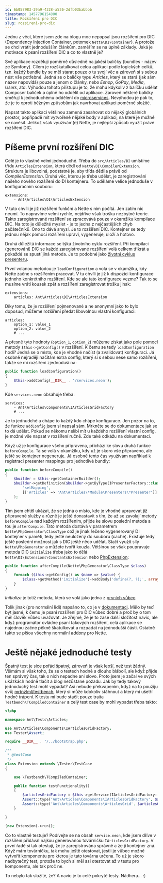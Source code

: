 ```yaml
---
id: 6b057983-39a9-4328-a526-2dfb03babbbb
timestamp: 1457796154000
title: Rozšíření pro DIC
slug: rozsireni-pro-dic
---
```

Jednu z věcí, které jsem zde na blogu moc nepopsal jsou rozšíření pro DIC (Dependency Injection Container, potomek `Nette\DI\Container`). A protože se chci vrátit jednodušším článkům, zaměřím se na úplně základy. Jaká je motivace k psaní rozšíření DIC a co to vlastně je?

Své aplikace rozděluji poměrně důsledně na jakési balíčky (bundles - název ze Symfony). Cílem je rozškatulkovat celou aplikaci podle logických celků, tzn. každý bundle by se měl starat pouze o tu svojí věc a zároveň si s sebou nést vše potřebné. Jedná se o balíčky typu *Articles*, který se stará (jak sám název napovídá) pouze a jenom o články, nebo *Eshop*, *GoPay*, *Media*, *Users*, atd. Výhodou tohoto přístupu je to, že mohu kdykoliv z balíčku udělat Composer balíček a úplně ho oddělit od aplikace. Zároveň některé balíčky směřují k jednoduchému oddělení do [microservices](http://martinfowler.com/articles/microservices.html). Nevýhodou je pak to, že je to oproti běžným způsobům jak navrhovat aplikaci poměrně složité.

Napsat takto aplikaci většinou zamená zasahovat do nějaký globálních prostor, popřípadě mít vytvořené nějaké body v aplikaci, na které je možné se navěsit. Jelikož však využívám(e) Nette, je nejlepší způsob využít právě rozšíření DIC.

# Píšeme první rozšíření DIC

Celé je to vlastně velmi jednoduché. Třeba do `src/Articles/DI` umístíme třídu `ArticlesExtension`, která dědí od `Nette\DI\CompilerExtension`. Struktura je libovolná, podstatné je, aby třída dědila právě od *CompilerExtension*. Druhá věc, kterou je třeba udělat, je zaregistrování našeho nového rozšíření do DI kontejneru. To uděláme velice jednoduše v konfiguračním souboru:

```neon
extensions:
	- Ant\Articles\DI\ArticlesExtension
```

V tuto chvíli je již rozšíření funkční a Nette s ním počítá. Jen zatím nic neumí. To napravíme velmi rychle, nejdříve však trošku nezbytné teorie. Takto zaregistrované rozšíření se zpracovává pouze v okamžiku kompilace DIC. Na toto je důležité myslet - je to jedna z nejčastějších chyb začátečníků. Ono to dává smysl. Je to rozšíření DIC. Kontejner se tedy jednou nějak pomocí rozšíření upraví, vygeneruje, uloží a hotovo.

Druhá důležitá informace se týká životního cyklu rozšíření. Při kompilaci (generování) DIC se každé zaregistrované rozšíření volá celkem třikrát a pokaždé se spustí jiná metoda. Je to podobné jako [životní cyklus presenteru](https://doc.nette.org/cs/2.3/presenters#toc-zivotni-cyklus-presenteru).

První volanou metodou je `loadConfiguration` a volá se v okamžiku, kdy Nette začne s rozšířením pracovat. V tu chvíli je již k dispozici konfigurace jednoho konkrétního rozšíření. Kde se ale tato konfigurace vezme? Tak to se musíme vráti kousek zpět a rozšíření zaregistrovat trošku jinak:

```neon
extensions:
	articles: Ant\Articles\DI\ArticlesExtension
```

Díky tomu, že je rozšíření pojmenované a ne anonymní jako to bylo doposud, můžeme rozšíření předat libovolnou vlastní konfiguraci:

```neon
articles:
	option_1: value_1
	option_2: value_2
	# ...
```

A přesně tyto hodnoty (`option_1`, `option_2`) můžeme získat jako pole pomocí metody `$this->getConfig()` v rozšíření. K čemu se tedy `loadConfiguration` hodí? Jedná se o místo, kde je vhodné načíst (a zvalidovat) konfiguraci. Já osobně nejraději načítám extra config, který si s sebou nese samo rozšíření, takže se mi rozšíření zjednoduší na:

```php
public function loadConfiguration()
{
	$this->addConfig(__DIR__ . '/services.neon');
}
```

Kde `services.neon` obsahuje třeba:

```neon
services:
	- Ant\Articles\Components\IArticlesGridFactory
	# ...
```

Je to jednudché a chápe to každý kdo chápe konfigurace. Jen pozor na to, že funkce `addConfig` jsem si napsal sám. Mrkněte se do [dokumentace](https://doc.nette.org/cs/2.3/di-extensions#toc-loadconfiguration) jak se to dá udělat. Pokud se někomu nelíbí mít u každého rozšíření vlastní config, je možné vše napsat v rozšíření ručně. Zde také odkážu na dokumentaci.

Když už je konfigurace všeho připravena, přichází ke slovu druhá funkce `beforeCompile`. Ta se volá v okamžiku, kdy už je skoro vše připraveno, ale ještě se kontejner negeneruje. Já osobně tento čas využívám například k registraci presenter mappingu pro jednotlivé bundly:

```php
public function beforeCompile()
{
	$builder = $this->getContainerBuilder();
    $builder->getDefinition($builder->getByType(IPresenterFactory::class))->addSetup(
        'setMapping',
        [['Articles' => 'Ant\Articles\*Module\Presenters\*Presenter']]
    );
}
```

Tím jsem chtěl ukázat, že se jedná o místo, kde je vhodné upravovat již připravené služby a různě je ještě donastavit s tím, že až se zavolají metody `beforeCompile` nad každým rozšířením, přijde ke slovu poslední metoda a tou je `afterCompile`. Tato metoda dostává v parametrem `Nette\PhpGenerator\ClassType` což je jinak řečeno vygenerovaný DI kontejner v paměti, tedy ještě neuložený do souboru (cache). Existuje tedy ještě poslední možnost jak s DIC ještě něco udělat. Stačí využít síly `Nette\PhpGenerator` a můžete tvořit kouzla. Většinou se však poupravuje metoda DIC `initialize` třeba jako to dělá `Nette\DI\Extensions\ConstantsExtension` nebo [PhpExtension](https://api.nette.org/2.3.9/source-DI.Extensions.PhpExtension.php.html#19-48):

```php
public function afterCompile(Nette\PhpGenerator\ClassType $class)
{
	foreach ($this->getConfig() as $name => $value) {
		$class->getMethod('initialize')->addBody('define(?, ?);', array($name, $value));
	}
}
```

*Initialize* je totiž metoda, která se volá jako jedna z [prvních vůbec](https://api.nette.org/2.3.9/source-Bootstrap.Configurator.php.html#224).

Tolik jinak (pro normální lidi) napsáno to, co je v [dokumentaci](https://doc.nette.org/cs/2.3/di-extensions). Mělo by teď být jasné, k čemu je psaní rozšíření pro DIC vůbec dobré a proč by o tom měl člověk vůbec uvažovat. Je zřejmé, že je to zase další složitost navíc, ale když programátor ovládne psaní takových rozšíření, celá aplikace se najednou začne pěkně škatulkovat a rozpadat na jednodušší části. Ostatně takto se píšou všechny normální [addony](https://componette.com/) pro Nette.

# Ještě nějaké jednoduché testy

Špatný test je sice pořád špatný, zároveň je však lepší, než test žádný. Všímám si však toho, že se o testech hodně a dlouho blábolí, ale když přijde ten správný čas, tak o nich nepadne ani slovo. Proto jsem je začal ve svých ukázkách hodně tlačit a blog nezůstane pozadu. Jak by tedy takový jednoduchý test mohl vypadat? Asi nebude překvapením, když na to použiju svůj [mrtnzlml/testbench](https://github.com/mrtnzlml/testbench), který si může kdokoliv stáhnout a který mi ušetří hodně trápení. K testu mi bude stačit pouze traita `Testbench\TCompiledContainer` a celý test case by mohl vypadat třeba takto:

```php
<?php

namespace Ant\Tests\Articles;

use Ant\Articles\Components\IArticlesGridFactory;
use Tester\Assert;

require __DIR__ . '/../bootstrap.php';

/**
 * @testCase
 */
class Extension extends \Tester\TestCase
{

	use \Testbench\TCompiledContainer;

	public function testFunctionality()
	{
		$articlesGridFactory = $this->getService(IArticlesGridFactory::class);
		Assert::type('Ant\Articles\Components\IArticlesGridFactory', $articlesGridFactory);
		Assert::type('Ant\Articles\Components\ArticlesGrid', $articlesGridFactory->create(NULL));
	}

}

(new Extension)->run();
```

Co to vlastně testuje? Podívejte se na obsah `service.neon`, kde jsem dříve v rozšíření přidával najkou generovanou továrničku `IArticlesGridFactory`. V první řadě si tak otestuji, že je zaregistrována správně a že ji kontejner zná. Když mám továrničku, tak mohu ještě otestovat, jestli je vůbec možné vytvořit komponentu pro kterou je tato továrna určena. To už je skoro nadbytečný test, protože to bych si měl asi otestovat až v testu pro komponentu, ale tak proč ne.

To nebylo tak složité, že? A navíc je to celé pokryté testy. Nádhera... :)
